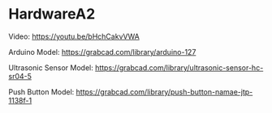 # HardwareA2

Video: https://youtu.be/bHchCakvVWA

Arduino Model:
https://grabcad.com/library/arduino-127

Ultrasonic Sensor Model:
https://grabcad.com/library/ultrasonic-sensor-hc-sr04-5

Push Button Model:
https://grabcad.com/library/push-button-namae-jtp-1138f-1
